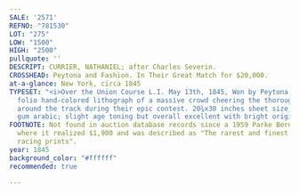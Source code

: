 ```yaml
---
SALE: '2571'
REFNO: "781530"
LOT: "275"
LOW: "1500"
HIGH: "2500"
pullquote: ''
DESCRIPT: CURRIER, NATHANIEL; after Charles Severin.
CROSSHEAD: Peytona and Fashion. In Their Great Match for $20,000.
at-a-glance: New York, circa 1845
TYPESET: "<i>Over the Union Course L.I. May 13th, 1845, Won by Peytona.</i> Large
  folio hand-colored lithograph of a massive crowd cheering the thoroughbred mares
  around the track during their epic contest. 20¾x30 inches sheet size; touches of
  gum arabic; slight age toning but overall excellent with bright original colors."
FOOTNOTE: Not found in auction database records since a 1959 Parke Bernet catalog
  where it realized $1,900 and was described as "The rarest and finest of the Currier
  racing prints".
year: 1845
background_color: "#ffffff"
recommended: true

---
```

